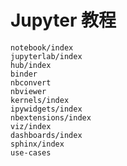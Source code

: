 # Jupyter 教程

```{toctree}
notebook/index
jupyterlab/index
hub/index
binder
nbconvert
nbviewer
kernels/index
ipywidgets/index
nbextensions/index
viz/index
dashboards/index
sphinx/index
use-cases
```
